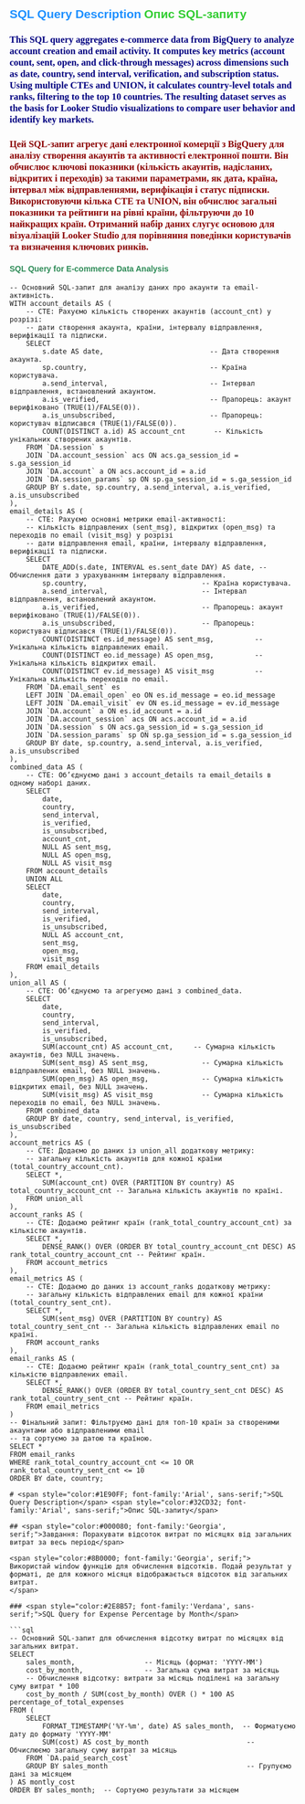 ## <span style="color:#1E90FF; font-family:'Arial', sans-serif;">SQL Query Description</span> <span style="color:#32CD32; font-family:'Arial', sans-serif;">Опис SQL-запиту</span>

### <span style="color:#000080; font-family:'Georgia', serif;">This SQL query aggregates e-commerce data from BigQuery to analyze account creation and email activity. It computes key metrics (account count, sent, open, and click-through messages) across dimensions such as date, country, send interval, verification, and subscription status. Using multiple CTEs and UNION, it calculates country-level totals and ranks, filtering to the top 10 countries. The resulting dataset serves as the basis for Looker Studio visualizations to compare user behavior and identify key markets.</span>

### <span style="color:#8B0000; font-family:'Georgia', serif;">Цей SQL-запит агрегує дані електронної комерції з BigQuery для аналізу створення акаунтів та активності електронної пошти. Він обчислює ключові показники (кількість акаунтів, надісланих, відкритих і переходів) за такими параметрами, як дата, країна, інтервал між відправленнями, верифікація і статус підписки. Використовуючи кілька CTE та UNION, він обчислює загальні показники та рейтинги на рівні країни, фільтруючи до 10 найкращих країн. Отриманий набір даних слугує основою для візуалізацій Looker Studio для порівняння поведінки користувачів та визначення ключових ринків.</span>

#### <span style="color:#2E8B57; font-family:'Verdana', sans-serif;">SQL Query for E-commerce Data Analysis</span>

```
-- Основний SQL-запит для аналізу даних про акаунти та email-активність.
WITH account_details AS (
    -- CTE: Рахуємо кількість створених акаунтів (account_cnt) у розрізі:
    -- дати створення акаунта, країни, інтервалу відправлення, верифікації та підписки.
    SELECT
        s.date AS date,                          -- Дата створення акаунта.
        sp.country,                              -- Країна користувача.
        a.send_interval,                         -- Інтервал відправлення, встановлений акаунтом.
        a.is_verified,                           -- Прапорець: акаунт верифіковано (TRUE(1)/FALSE(0)).
        a.is_unsubscribed,                       -- Прапорець: користувач відписався (TRUE(1)/FALSE(0)).
        COUNT(DISTINCT a.id) AS account_cnt       -- Кількість унікальних створених акаунтів.
    FROM `DA.session` s
    JOIN `DA.account_session` acs ON acs.ga_session_id = s.ga_session_id
    JOIN `DA.account` a ON acs.account_id = a.id
    JOIN `DA.session_params` sp ON sp.ga_session_id = s.ga_session_id
    GROUP BY s.date, sp.country, a.send_interval, a.is_verified, a.is_unsubscribed
),
email_details AS (
    -- CTE: Рахуємо основні метрики email-активності:
    -- кількість відправлених (sent_msg), відкритих (open_msg) та переходів по email (visit_msg) у розрізі
    -- дати відправлення email, країни, інтервалу відправлення, верифікації та підписки.
    SELECT
        DATE_ADD(s.date, INTERVAL es.sent_date DAY) AS date, -- Обчислення дати з урахуванням інтервалу відправлення.
        sp.country,                            -- Країна користувача.
        a.send_interval,                       -- Інтервал відправлення, встановлений акаунтом.
        a.is_verified,                         -- Прапорець: акаунт верифіковано (TRUE(1)/FALSE(0)).
        a.is_unsubscribed,                     -- Прапорець: користувач відписався (TRUE(1)/FALSE(0)).
        COUNT(DISTINCT es.id_message) AS sent_msg,          -- Унікальна кількість відправлених email.
        COUNT(DISTINCT eo.id_message) AS open_msg,          -- Унікальна кількість відкритих email.
        COUNT(DISTINCT ev.id_message) AS visit_msg          -- Унікальна кількість переходів по email.
    FROM `DA.email_sent` es
    LEFT JOIN `DA.email_open` eo ON es.id_message = eo.id_message
    LEFT JOIN `DA.email_visit` ev ON es.id_message = ev.id_message
    JOIN `DA.account` a ON es.id_account = a.id
    JOIN `DA.account_session` acs ON acs.account_id = a.id
    JOIN `DA.session` s ON acs.ga_session_id = s.ga_session_id
    JOIN `DA.session_params` sp ON sp.ga_session_id = s.ga_session_id
    GROUP BY date, sp.country, a.send_interval, a.is_verified, a.is_unsubscribed
),
combined_data AS (
    -- CTE: Об’єднуємо дані з account_details та email_details в одному наборі даних.
    SELECT
        date,
        country,
        send_interval,
        is_verified,
        is_unsubscribed,
        account_cnt,
        NULL AS sent_msg,
        NULL AS open_msg,
        NULL AS visit_msg
    FROM account_details
    UNION ALL
    SELECT
        date,
        country,
        send_interval,
        is_verified,
        is_unsubscribed,
        NULL AS account_cnt,
        sent_msg,
        open_msg,
        visit_msg
    FROM email_details
),
union_all AS (
    -- CTE: Об’єднуємо та агрегуємо дані з combined_data.
    SELECT
        date,
        country,
        send_interval,
        is_verified,
        is_unsubscribed,
        SUM(account_cnt) AS account_cnt,     -- Сумарна кількість акаунтів, без NULL значень.
        SUM(sent_msg) AS sent_msg,             -- Сумарна кількість відправлених email, без NULL значень.
        SUM(open_msg) AS open_msg,             -- Сумарна кількість відкритих email, без NULL значень.
        SUM(visit_msg) AS visit_msg            -- Сумарна кількість переходів по email, без NULL значень.
    FROM combined_data
    GROUP BY date, country, send_interval, is_verified, is_unsubscribed
),
account_metrics AS (
    -- CTE: Додаємо до даних із union_all додаткову метрику:
    -- загальну кількість акаунтів для кожної країни (total_country_account_cnt).
    SELECT *,
        SUM(account_cnt) OVER (PARTITION BY country) AS total_country_account_cnt -- Загальна кількість акаунтів по країні.
    FROM union_all
),
account_ranks AS (
    -- CTE: Додаємо рейтинг країн (rank_total_country_account_cnt) за кількістю акаунтів.
    SELECT *,
        DENSE_RANK() OVER (ORDER BY total_country_account_cnt DESC) AS rank_total_country_account_cnt -- Рейтинг країн.
    FROM account_metrics
),
email_metrics AS (
    -- CTE: Додаємо до даних із account_ranks додаткову метрику:
    -- загальну кількість відправлених email для кожної країни (total_country_sent_cnt).
    SELECT *,
        SUM(sent_msg) OVER (PARTITION BY country) AS total_country_sent_cnt -- Загальна кількість відправлених email по країні.
    FROM account_ranks
),
email_ranks AS (
    -- CTE: Додаємо рейтинг країн (rank_total_country_sent_cnt) за кількістю відправлених email.
    SELECT *,
        DENSE_RANK() OVER (ORDER BY total_country_sent_cnt DESC) AS rank_total_country_sent_cnt -- Рейтинг країн.
    FROM email_metrics
)
-- Фінальний запит: Фільтруємо дані для топ-10 країн за створеними акаунтами або відправленими email
-- та сортуємо за датою та країною.
SELECT *
FROM email_ranks
WHERE rank_total_country_account_cnt <= 10 OR rank_total_country_sent_cnt <= 10
ORDER BY date, country;

# <span style="color:#1E90FF; font-family:'Arial', sans-serif;">SQL Query Description</span> <span style="color:#32CD32; font-family:'Arial', sans-serif;">Опис SQL-запиту</span>

## <span style="color:#000080; font-family:'Georgia', serif;">Завдання: Порахувати відсоток витрат по місяцях від загальних витрат за весь період</span>

<span style="color:#8B0000; font-family:'Georgia', serif;">
Використай window функцію для обчислення відсотків. Подай результат у форматі, де для кожного місяця відображається відсоток від загальних витрат.
</span>

### <span style="color:#2E8B57; font-family:'Verdana', sans-serif;">SQL Query for Expense Percentage by Month</span>

```sql
-- Основний SQL-запит для обчислення відсотку витрат по місяцях від загальних витрат.
SELECT
    sales_month,                 -- Місяць (формат: 'YYYY-MM')
    cost_by_month,               -- Загальна сума витрат за місяць
    -- Обчислення відсотку: витрати за місяць поділені на загальну суму витрат * 100
    cost_by_month / SUM(cost_by_month) OVER () * 100 AS percentage_of_total_expenses
FROM (
    SELECT
        FORMAT_TIMESTAMP('%Y-%m', date) AS sales_month,  -- Форматуємо дату до формату 'YYYY-MM'
        SUM(cost) AS cost_by_month                        -- Обчислюємо загальну суму витрат за місяць
    FROM `DA.paid_search_cost`
    GROUP BY sales_month                                  -- Групуємо дані за місяцем
) AS montly_cost
ORDER BY sales_month;  -- Сортуємо результати за місяцем

